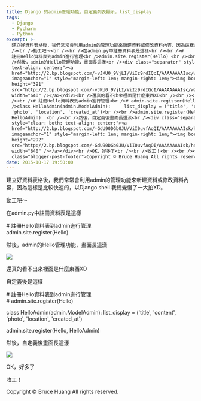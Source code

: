 ```yaml
---
title: Django 的admin管理功能，自定義列表顯示，list_display
tags:
  - Django
  - Pycharm
  - Python
excerpt: >-
  建立好資料表格後，我們常常會利用admin的管理功能來新建資料或修改資料內容，因為這樣是比較快速的，以Django shell 我總覺慢了一大拍XD。<br
  /><br />動工吧～<br /><br />在admin.py中註冊資料表是這樣<br /><br />#
  註冊Hello資料表到admin進行管理<br />admin.site.register(Hello) <br /><br
  />然後，admin的Hello管理功能，畫面長這漾<br /><div class="separator" style="clear: both;
  text-align: center;"><a
  href="http://2.bp.blogspot.com/-vJKU0_9VjLI/ViIz9rdIQcI/AAAAAAAAIsc/w2eaUL_sj1U/s1600/%25E8%259E%25A2%25E5%25B9%2595%25E5%25BF%25AB%25E7%2585%25A7%2B2015-10-17%2B19.37.26.png"
  imageanchor="1" style="margin-left: 1em; margin-right: 1em;"><img border="0"
  height="391"
  src="http://2.bp.blogspot.com/-vJKU0_9VjLI/ViIz9rdIQcI/AAAAAAAAIsc/w2eaUL_sj1U/s640/%25E8%259E%25A2%25E5%25B9%2595%25E5%25BF%25AB%25E7%2585%25A7%2B2015-10-17%2B19.37.26.png"
  width="640" /></a></div><br />還真的看不出來裡面是什麼東西XD<br /><br /><br />自定義後是這樣<br
  /><br /># 註冊Hello資料表到admin進行管理<br /># admin.site.register(Hello)<br /><br
  />class HelloAdmin(admin.ModelAdmin):     list_display = ('title', 'content',
  'photo', 'location', 'created_at')<br /><br />admin.site.register(Hello,
  HelloAdmin)  <br /><br />然後，自定義後畫面長這漾<br /><div class="separator"
  style="clear: both; text-align: center;"><a
  href="http://2.bp.blogspot.com/-GdU90DGb0JU/ViI0uvfAqQI/AAAAAAAAIsk/heiPwydRokg/s1600/%25E8%259E%25A2%25E5%25B9%2595%25E5%25BF%25AB%25E7%2585%25A7%2B2015-10-17%2B19.40.25.png"
  imageanchor="1" style="margin-left: 1em; margin-right: 1em;"><img border="0"
  height="292"
  src="http://2.bp.blogspot.com/-GdU90DGb0JU/ViI0uvfAqQI/AAAAAAAAIsk/heiPwydRokg/s640/%25E8%259E%25A2%25E5%25B9%2595%25E5%25BF%25AB%25E7%2585%25A7%2B2015-10-17%2B19.40.25.png"
  width="640" /></a></div><br />OK，好多了<br /><br />收工！<br /><br /><div
  class="blogger-post-footer">Copyright © Bruce Huang All rights reserved.</div>
date: 2015-10-17 19:50:00
---
```


建立好資料表格後，我們常常會利用admin的管理功能來新建資料或修改資料內容，因為這樣是比較快速的，以Django shell 我總覺慢了一大拍XD。  
  
動工吧～  
  
在admin.py中註冊資料表是這樣  
  
\# 註冊Hello資料表到admin進行管理  
admin.site.register(Hello)  
  
然後，admin的Hello管理功能，畫面長這漾  

[![](http://2.bp.blogspot.com/-vJKU0_9VjLI/ViIz9rdIQcI/AAAAAAAAIsc/w2eaUL_sj1U/s640/%25E8%259E%25A2%25E5%25B9%2595%25E5%25BF%25AB%25E7%2585%25A7%2B2015-10-17%2B19.37.26.png)](http://2.bp.blogspot.com/-vJKU0_9VjLI/ViIz9rdIQcI/AAAAAAAAIsc/w2eaUL_sj1U/s1600/%25E8%259E%25A2%25E5%25B9%2595%25E5%25BF%25AB%25E7%2585%25A7%2B2015-10-17%2B19.37.26.png)

  
還真的看不出來裡面是什麼東西XD  
  
  
自定義後是這樣  
  
\# 註冊Hello資料表到admin進行管理  
\# admin.site.register(Hello)  
  
class HelloAdmin(admin.ModelAdmin): list\_display = ('title', 'content', 'photo', 'location', 'created\_at')  
  
admin.site.register(Hello, HelloAdmin)  
  
然後，自定義後畫面長這漾  

[![](http://2.bp.blogspot.com/-GdU90DGb0JU/ViI0uvfAqQI/AAAAAAAAIsk/heiPwydRokg/s640/%25E8%259E%25A2%25E5%25B9%2595%25E5%25BF%25AB%25E7%2585%25A7%2B2015-10-17%2B19.40.25.png)](http://2.bp.blogspot.com/-GdU90DGb0JU/ViI0uvfAqQI/AAAAAAAAIsk/heiPwydRokg/s1600/%25E8%259E%25A2%25E5%25B9%2595%25E5%25BF%25AB%25E7%2585%25A7%2B2015-10-17%2B19.40.25.png)

  
OK，好多了  
  
收工！  
  

Copyright © Bruce Huang All rights reserved.
<!-- more -->
